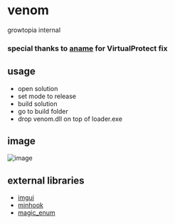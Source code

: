 # venom
growtopia internal

### special thanks to [aname](https://www.youtube.com/@aname0) for VirtualProtect fix

## usage
* open solution
* set mode to release
* build solution
* go to build folder
* drop venom.dll on top of loader.exe

## image
![image](https://user-images.githubusercontent.com/73388513/226196324-1f2d8746-b14d-4447-95d8-a7dafe85ca50.png)

## external libraries
* [imgui](https://github.com/ocornut/imgui)
* [minhook](https://github.com/TsudaKageyu/minhook)
* [magic_enum](https://github.com/Neargye/magic_enum)
